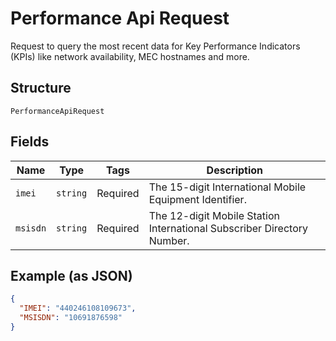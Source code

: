 
# Performance Api Request

Request to query the most recent data for Key Performance Indicators (KPIs) like network availability, MEC hostnames and more.

## Structure

`PerformanceApiRequest`

## Fields

| Name | Type | Tags | Description |
|  --- | --- | --- | --- |
| `imei` | `string` | Required | The 15-digit International Mobile Equipment Identifier. |
| `msisdn` | `string` | Required | The 12-digit Mobile Station International Subscriber Directory Number. |

## Example (as JSON)

```json
{
  "IMEI": "440246108109673",
  "MSISDN": "10691876598"
}
```

